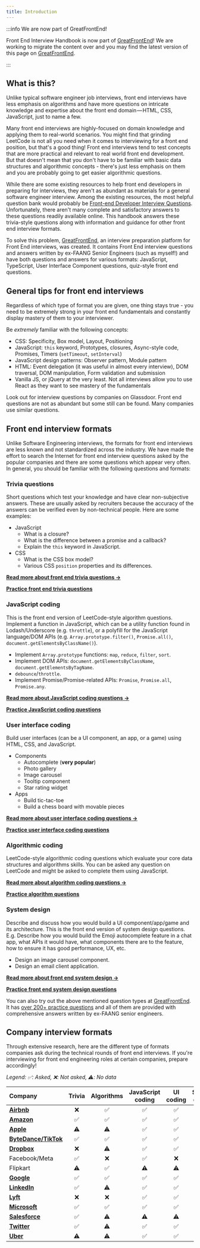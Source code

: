 ```yaml
---
title: Introduction
---
```


:::info We are now part of GreatFrontEnd!

Front End Interview Handbook is now part of [GreatFrontEnd](https://www.greatfrontend.com)! We are working to migrate the content over and you may find the latest version of this page on [GreatFrontEnd](https://www.greatfrontend.com/front-end-interview-guidebook).

:::

## What is this?

Unlike typical software engineer job interviews, front end interviews have less emphasis on algorithms and have more questions on intricate knowledge and expertise about the front end domain — HTML, CSS, JavaScript, just to name a few.

Many front end interviews are highly-focused on domain knowledge and applying them to real-world scenarios. You might find that grinding LeetCode is not all you need when it comes to interviewing for a front end position, but that's a good thing! Front end interviews tend to test concepts that are more practical and relevant to real world front end development. But that doesn't mean that you don't have to be familiar with basic data structures and algorithmic concepts - there's just less emphasis on them and you are probably going to get easier algorithmic questions.

While there are some existing resources to help front end developers in preparing for interviews, they aren't as abundant as materials for a general software engineer interview. Among the existing resources, the most helpful question bank would probably be [Front-end Developer Interview Questions](https://github.com/h5bp/Front-end-Developer-Interview-Questions). Unfortunately, there aren't many complete and satisfactory answers to these questions readily available online. This handbook answers these trivia-style questions along with information and guidance for other front end interview formats.

To solve this problem, [GreatFrontEnd](https://www.greatfrontend.com?utm_source=frontendinterviewhandbook&utm_medium=referral&utm_content=introduction&fpr=frontendinterviewhandbook), an interview preparation platform for Front End interviews, was created. It contains Front End interview questions and answers written by ex-FAANG Senior Engineers (such as myself!) and have both questions and answers for various formats: JavaScript, TypeScript, User Interface Component questions, quiz-style front end questions.

## General tips for front end interviews

Regardless of which type of format you are given, one thing stays true - you need to be extremely strong in your front end fundamentals and constantly display mastery of them to your interviewer.

Be _extremely_ familiar with the following concepts:

- CSS: Specificity, Box model, Layout, Positioning
- JavaScript: `this` keyword, Prototypes, closures, Async-style code, Promises, Timers (`setTimeout`, `setInterval`)
- JavaScript design patterns: Observer pattern, Module pattern
- HTML: Event delegation (it was useful in almost every interview), DOM traversal, DOM manipulation, Form validation and submission
- Vanilla JS, or jQuery at the very least. Not all interviews allow you to use React as they want to see mastery of the fundamentals

Look out for interview questions by companies on Glassdoor. Front end questions are not as abundant but some still can be found. Many companies use similar questions.

## Front end interview formats

Unlike Software Engineering interviews, the formats for front end interviews are less known and not standardized across the industry. We have made the effort to search the Internet for front end interview questions asked by the popular companies and there are some questions which appear very often. In general, you should be familiar with the following questions and formats:

### Trivia questions

Short questions which test your knowledge and have clear non-subjective answers. These are usually asked by recruiters because the accuracy of the answers can be verified even by non-technical people. Here are some examples:

- JavaScript
  - What is a closure?
  - What is the difference between a promise and a callback?
  - Explain the `this` keyword in JavaScript.
- CSS
  - What is the CSS box model?
  - Various CSS `position` properties and its differences.

[**Read more about front end trivia questions →**](./trivia.md)

[**Practice front end trivia questions**](https://www.greatfrontend.com/prepare/quiz)

### JavaScript coding

This is the front end version of LeetCode-style algorithm questions. Implement a function in JavaScript, which can be a utility function found in Lodash/Underscore (e.g. `throttle`), or a polyfill for the JavaScript language/DOM APIs (e.g. `Array.prototype.filter()`, `Promise.all()`, `document.getElementsByClassName()`).

- Implement `Array.prototype` functions: `map`, `reduce`, `filter`, `sort`.
- Implement DOM APIs: `document.getElementsByClassName`, `document.getElementsByTagName`.
- `debounce`/`throttle`.
- Implement Promise/Promise-related APIs: `Promise`, `Promise.all`, `Promise.any`.

[**Read more about JavaScript coding questions →**](./javascript-questions.md)

[**Practice JavaScript coding questions**](https://www.greatfrontend.com/questions/js)

### User interface coding

Build user interfaces (can be a UI component, an app, or a game) using HTML, CSS, and JavaScript.

- Components
  - Autocomplete (**very popular**)
  - Photo gallery
  - Image carousel
  - Tooltip component
  - Star rating widget
- Apps
  - Build tic-tac-toe
  - Build a chess board with movable pieces

[**Read more about user interface coding questions →**](./build-front-end-user-interfaces.md)

[**Practice user interface coding questions**](https://www.greatfrontend.com/prepare/coding)

### Algorithmic coding

LeetCode-style algorithmic coding questions which evaluate your core data structures and algorithms skills. You can be asked any question on LeetCode and might be asked to complete them using JavaScript.

[**Read more about algorithm coding questions →**](./algorithms.md)

[**Practice algorithm questions**](https://www.greatfrontend.com/focus-areas/data-structures-algorithms)

### System design

Describe and discuss how you would build a UI component/app/game and its architecture. This is the front end version of system design questions. E.g. Describe how you would build the Emoji autocomplete feature in a chat app, what APIs it would have, what components there are to the feature, how to ensure it has good performance, UX, etc.

- Design an image carousel component.
- Design an email client application.

[**Read more about front end system design →**](./front-end-system-design.md)

[**Practice front end system design questions**](https://www.greatfrontend.com/prepare/system-design)

You can also try out the above mentioned question types at [GreatFrontEnd](https://www.greatfrontend.com). It has [over 200+ practice questions](https://www.greatfrontend.com/prepare) and all of them are provided with comprehensive answers written by ex-FAANG senior engineers.

## Company interview formats

Through extensive research, here are the different type of formats companies ask during the technical rounds of front end interviews. If you're interviewing for front end engineering roles at certain companies, prepare accordingly!

_Legend: ✅: Asked, ❌: Not asked, ⚠️: No data_

| Company | Trivia | Algorithms | JavaScript coding | UI coding | System design |
| :-- | :-: | :-: | :-: | :-: | :-: |
| [**Airbnb**](./companies/airbnb-front-end-interview-questions.md) | ❌ | ✅ | ✅ | ✅ | ❌ |
| [**Amazon**](./companies/amazon-front-end-interview-questions.md) | ✅ | ✅ | ✅ | ✅ | ✅ |
| [**Apple**](./companies/apple-front-end-interview-questions.md) | ⚠️ | ⚠️ | ✅ | ✅ | ⚠️ |
| [**ByteDance/TikTok**](./companies/bytedance-tiktok-front-end-interview-questions.md) | ✅ | ✅ | ✅ | ✅ | ❌ |
| [**Dropbox**](./companies/dropbox-front-end-interview-questions.md) | ❌ | ⚠️ | ✅ | ✅ | ✅ |
| Facebook/Meta | ✅ | ❌ | ✅ | ❌ | ✅ |
| Flipkart | ⚠️ | ✅ | ⚠️ | ⚠️ | ⚠️ |
| [**Google**](./companies/google-front-end-interview-questions.md) | ✅ | ✅ | ✅ | ✅ | ✅ |
| [**LinkedIn**](./companies/linkedin-front-end-interview-questions.md) | ✅ | ⚠️ | ✅ | ✅ | ⚠️ |
| [**Lyft**](./companies/lyft-front-end-interview-questions.md) | ❌ | ❌ | ✅ | ✅ | ✅ |
| [**Microsoft**](./companies/microsoft-front-end-interview-questions.md) | ✅ | ✅ | ✅ | ✅ | ⚠️ |
| [**Salesforce**](./companies/salesforce-front-end-interview-questions.md) | ✅ | ⚠️ | ⚠️ | ⚠️ | ⚠️ |
| [**Twitter**](./companies/twitter-front-end-interview-questions.md) | ✅ | ⚠️ | ✅ | ✅ | ⚠️ |
| [**Uber**](./companies/uber-front-end-interview-questions.md) | ⚠️ | ⚠️ | ✅ | ✅ | ⚠️ |
